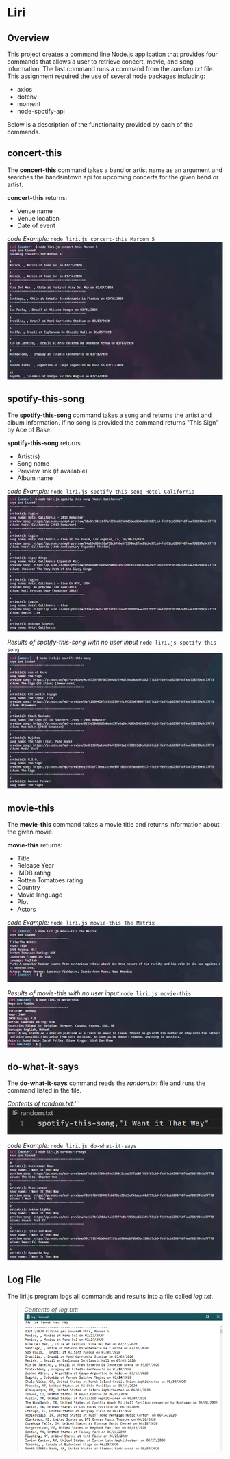 # Liri

## Overview
This project creates a command line Node.js application that provides four commands that allows a user to retrieve concert, movie, and song information. The last command runs a command from the *random.txt* file. This assignment required the use of several node packages including:
* axios
* dotenv
* moment
* node-spotify-api

Below is a description of the functionality provided by each of the commands.

## concert-this
The __concert-this__ command takes a band or artist name as an argument and searches the bandsintown api for upcoming concerts for the given band or artist.

__concert-this__ returns:
* Venue name
* Venue location
* Date of event

*code Example:* `node liri.js concert-this Maroon 5`
![concert-this screenshot](/assets/images/concert_this_result.png)

## spotify-this-song
The __spotify-this-song__ command takes a song and returns the artist and album information. If no song is provided the command returns "This Sign" by Ace of Base.

__spotify-this-song__ returns:
* Artist(s)
* Song name
* Preview link (if available)
* Album name

*code Example:* `node liri.js spotify-this-song Hotel California`
![spotify-this-song screenshot](/assets/images/spotify_this_song_result.png)

*Results of spotify-this-song with no user input* `node liri.js spotify-this-song`
![spotify-this-song no input screenshot](/assets/images/spotify_this_song_noinput_result.png)

## movie-this
The __movie-this__ command takes a movie title and returns information about the given movie.

__movie-this__ returns:
* Title
* Release Year
* IMDB rating
* Rotten Tomatoes rating
* Country
* Movie language
* Plot
* Actors

*code Example:* `node liri.js movie-this The Matrix`
![movie-this screenshot](/assets/images/movie_this_result.png)

*Results of movie-this with no user input* `node liri.js movie-this`
![movie-this with no input screenshot](/assets/images/movie_this_noinput_result.png)

## do-what-it-says
The __do-what-it-says__ command reads the *random.txt* file and runs the command listed in the file.

*Contents of random.txt:*' '
![Contents of random.txt](/assets/images/random_txt_contents.png)

*code Example:* `node liri.js do-what-it-says`
![do-what-it-says screenshot](/assets/images/do_what_it_says_results.png)

## Log File
The liri.js program logs all commands and results into a file called *log.txt*. 
> *Contents of log.txt:*
![log.txt results screenshot](/assets/images/logfile_results.png)
